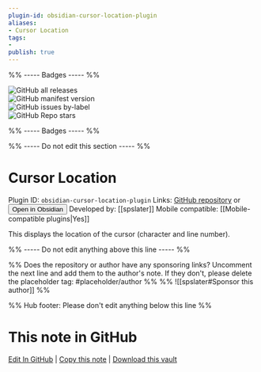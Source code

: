 ```yaml
---
plugin-id: obsidian-cursor-location-plugin
aliases:
- Cursor Location
tags: 
- 
publish: true
---
```


%% ----- Badges ----- %%

![GitHub all releases](https://img.shields.io/github/downloads/spslater/obsidian-cursor-location-plugin/total?color=573E7A&logo=github&style=for-the-badge)   
![GitHub manifest version](https://img.shields.io/github/manifest-json/v/spslater/obsidian-cursor-location-plugin?color=573E7A&logo=github&style=for-the-badge)   
![GitHub issues by-label](https://img.shields.io/github/issues/spslater/obsidian-cursor-location-plugin/help%20wanted?color=573E7A&logo=github&style=for-the-badge)   
![GitHub Repo stars](https://img.shields.io/github/stars/spslater/obsidian-cursor-location-plugin?color=573E7A&logo=github&style=for-the-badge)

%% ----- Badges ----- %%

%% ----- Do not edit this section ----- %%

# Cursor Location

Plugin ID: `obsidian-cursor-location-plugin`
Links: [GitHub repository](https://github.com/spslater/obsidian-cursor-location-plugin) or [<button id=HH>Open in Obsidian</button>](obsidian://goto-plugin?id=obsidian-cursor-location-plugin)
Developed by: [[spslater]]
Mobile compatible: [[Mobile-compatible plugins|Yes]]

This displays the location of the cursor (character and line number).

%% ----- Do not edit anything above this line ----- %% 

%% Does the repository or author have any sponsoring links? Uncomment the next line and add them to the author's note. If they don't, please delete the placeholder tag: #placeholder/author %%
%% ![[spslater#Sponsor this author]] %%

%% Hub footer: Please don't edit anything below this line %%

# This note in GitHub

<span class="git-footer">[Edit In GitHub](https://github.dev/obsidian-community/obsidian-hub/blob/main/02%20-%20Community%20Expansions/02.05%20All%20Community%20Expansions/Plugins/obsidian-cursor-location-plugin.md "git-hub-edit-note") | [Copy this note](https://raw.githubusercontent.com/obsidian-community/obsidian-hub/main/02%20-%20Community%20Expansions/02.05%20All%20Community%20Expansions/Plugins/obsidian-cursor-location-plugin.md "git-hub-copy-note") | [Download this vault](https://github.com/obsidian-community/obsidian-hub/archive/refs/heads/main.zip "git-hub-download-vault") </span>